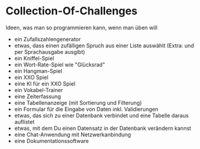 # Collection-Of-Challenges
Ideen, was man so programmieren kann, wenn man üben will

- ein Zufallszahlengenerator
- etwas, dass einen zufälligen Spruch aus einer Liste auswählt (Extra: und per Sprachausgabe ausgibt)
- ein Kniffel-Spiel
- ein Wort-Rate-Spiel wie "Glücksrad"
- ein Hangman-Spiel
- ein XXO Spiel
- eine KI für ein XXO Spiel
- ein Vokabel-Trainer
- eine Zeiterfassung
- eine Tabellenanzeige (mit Sortierung und Filterung)
- ein Formular für die Eingabe von Daten inkl. Validierungen
- etwas, das sich zu einer Datenbank verbindet und eine Tabelle daraus auflistet
- etwas, mit dem Du einen Datensatz in der Datenbank verändern kannst
- eine Chat-Anwendung mit Netzwerkanbindung
- eine Dokumentationssoftware
